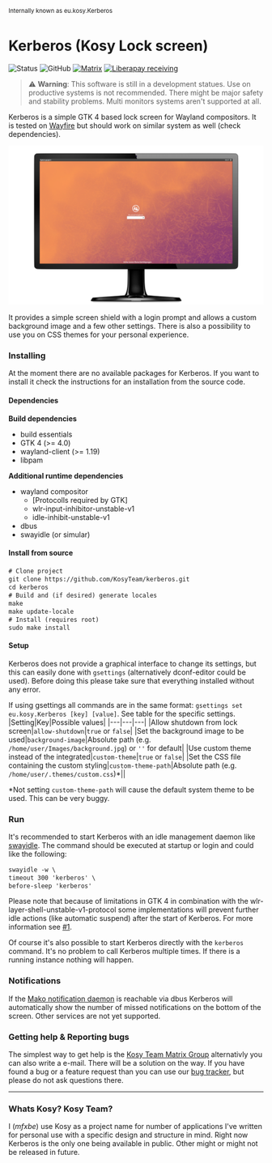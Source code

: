 <sup>Internally known as eu.kosy.Kerberos</sup>
# Kerberos (Kosy Lock screen)

![Status](https://img.shields.io/badge/⚒_status-active-blue?style=flat-square)
![GitHub](https://img.shields.io/github/license/kosyteam/kerberos?style=flat-square&label=►license)
[![Matrix](https://img.shields.io/matrix/kosy:tchncs.de?logo=matrix&style=flat-square&color=brightgreen)](https://matrix.to/#/#kosy:tchncs.de)
[![Liberapay receiving](https://img.shields.io/liberapay/receives/mfxbe?logo=liberapay&style=flat-square)](https://liberapay.com/mfxbe/donate)


> :warning: **Warning**: This software is still in a development statues. Use on productive systems is not recommended. There might be major safety and stability problems. Multi monitors systems aren't supported at all.

Kerberos is a simple GTK 4 based lock screen for Wayland compositors. It is tested on [Wayfire](https://wayfire.org/) but should work on similar system as well (check dependencies).

[![Preview image with link to video](https://raw.githubusercontent.com/KosyTeam/kerberos/master/preview.png "Click to see video")](https://tube.odat.xyz/videos/watch/bae82edf-c454-4f10-9fd1-856e7fd7b3c0?autoplay=1&muted=1)

It provides a simple screen shield with a login prompt and allows a custom background image and a few other settings. There is also a possibility to use you on CSS themes for your personal experience.

### Installing
At the moment there are no available packages for Kerberos. If you want to install it check the instructions for an installation from the source code.

#### Dependencies

**Build dependencies**
* build essentials
* GTK 4 (>= 4.0)
* wayland-client (>= 1.19)
* libpam

**Additional runtime dependencies**
* wayland compositor
  * [Protocolls required by GTK]
  * wlr-input-inhibitor-unstable-v1
  * idle-inhibit-unstable-v1
* dbus
* swayidle (or simular)

#### Install from source
```
# Clone project
git clone https://github.com/KosyTeam/kerberos.git
cd kerberos
# Build and (if desired) generate locales
make
make update-locale
# Install (requires root)
sudo make install
```
#### Setup
Kerberos does not provide a graphical interface to change its settings, but this can easily done with `gsettings` (alternatively dconf-editor could be used). Before doing this please take sure that everything installed without any error.

If using gsettings all commands are in the same format: `gsettings set eu.kosy.Kerberos [key] [value]`. See table for the specific settings.
|Setting|Key|Possible values|
|---|---|---|
|Allow shutdown from lock screen|`allow-shutdown`|`true` or `false`|
|Set the background image to be used|`background-image`|Absolute path (e.g. `/home/user/Images/background.jpg`) or `''` for default|
|Use custom theme instead of the integrated|`custom-theme`|`true` or `false`|
|Set the CSS file containing the custom styling|`custom-theme-path`|Absolute path (e.g. `/home/user/.themes/custom.css`)*||

*Not setting `custom-theme-path` will cause the default system theme to be used. This can be very buggy.

### Run
It's recommended to start Kerberos with an idle management daemon like [swayidle](https://github.com/swaywm/swayidle). The command should be executed at startup or login and could like the following:

```
swayidle -w \
timeout 300 'kerberos' \
before-sleep 'kerberos'
```

Please note that because of limitations in GTK 4 in combination with the wlr-layer-shell-unstable-v1-protocol some implementations will prevent further idle actions (like automatic suspend) after the start of Kerberos. For more information see [#1](https://github.com/KosyTeam/kerberos/issues/1#issue-894604370).

Of course it's also possible to start Kerberos directly with the `kerberos` command. It's no problem to call Kerberos multiple times. If there is a running instance nothing will happen.

### Notifications
If the [Mako notification daemon](https://wayland.emersion.fr/mako/) is reachable via dbus Kerberos will automatically show the number of missed notifications on the bottom of the screen. Other services are not yet supported. 

### Getting help & Reporting bugs

The simplest way to get help is the [Kosy Team Matrix Group](https://matrix.to/#/#kosyteam:mfxbe.de) alternativly you can also write a e-mail. There will be a solution on the way. If you have found a bug or a feature request than you can use our [bug tracker](https://github.com/KosyTeam/kerberos/issues), but please do not ask questions there.

---

### Whats Kosy? Kosy Team?
I (*mfxbe*) use Kosy as a project name for number of applications I've written for personal use with a specific design and structure in mind. Right now Kerberos is the only one being available in public. Other might or might not be released in future.
